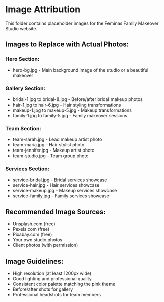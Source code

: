 # Image Attribution

This folder contains placeholder images for the Feminas Family Makeover Studio website.

## Images to Replace with Actual Photos:

### Hero Section:
- hero-bg.jpg - Main background image of the studio or a beautiful makeover

### Gallery Section:
- bridal-1.jpg to bridal-8.jpg - Before/after bridal makeup photos
- hair-1.jpg to hair-6.jpg - Hair styling transformations  
- makeup-1.jpg to makeup-5.jpg - Makeup transformations
- family-1.jpg to family-5.jpg - Family makeover sessions

### Team Section:
- team-sarah.jpg - Lead makeup artist photo
- team-maria.jpg - Hair stylist photo  
- team-jennifer.jpg - Makeup artist photo
- team-studio.jpg - Team group photo

### Services Section:
- service-bridal.jpg - Bridal services showcase
- service-hair.jpg - Hair services showcase
- service-makeup.jpg - Makeup services showcase
- service-family.jpg - Family services showcase

## Recommended Image Sources:
- Unsplash.com (free)
- Pexels.com (free)
- Pixabay.com (free)
- Your own studio photos
- Client photos (with permission)

## Image Guidelines:
- High resolution (at least 1200px wide)
- Good lighting and professional quality
- Consistent color palette matching the pink theme
- Before/after shots for gallery
- Professional headshots for team members
